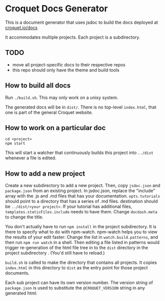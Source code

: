 # Croquet Docs Generator

This is a document generator that uses jsdoc to build the docs deployed at [croquet.io/docs](https://croquet.io/docs/)

It accommodates multiple projects. Each project is a subdirectory.

## TODO

* move all project-specific docs to their respective repos
* this repo should only have the theme and build tools

## How to build all docs

Run `./build.sh`. This may only work on a unixy system.

The generated docs will be in `dist/`. There is no top-level `index.html`, that one is part of the general Croquet website.

## How to work on a particular doc

    cd <project>
    npm start

This will start a watcher that continuously builds this project into `../dist` whenever a file is edited.

## How to add a new project

Create a new subdirectory to add a new project. Then, copy `jsdoc.json` and `package.json` from an existing project. In jsdoc.json, replace the "include" array with the .js and .md files that has your documentation.  `opts.tutorials` should point to a directory that has a series of .md files.  destination should be `../dist/<your project>`.  If your tutorial has additional files, `templates.staticFiles.include` needs to have them.  Change `docdash.meta` to change the title.

You don't actually have to run `npm install` in the project subdirectory.  It is there to specify what to do with npm-watch. npm-watch helps you to view the results of your edit faster: Change the list in `watch.build.patterns`, and then run `npm run watch` in a shell. Then editing a file listed in patterns would trigger re-generation of the html file tree in to the `dist` directory in the project subdirectory . (You'd still have to reload.)

`build.sh` is called to make the directory that contains all projects. It copies `index.html` in this directory to `dist` as the entry point for those project documents.

Each sub project can have its own version number. The version string of `package.json` is used to substitute the `@CROQUET_VERSION` string in any generated html.

